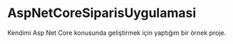 # AspNetCoreSiparisUygulamasi
Kendimi Asp Net Core konusunda geliştirmek için yaptığım bir örnek proje.
